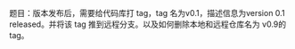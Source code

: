 题目：版本发布后，需要给代码库打 tag，tag 名为v0.1，描述信息为version 0.1 released。并将该 tag 推到远程分支。以及如何删除本地和远程仓库名为 v0.9的 tag。
